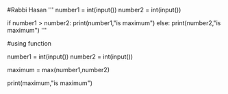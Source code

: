 #Rabbi Hasan
'''
number1 = int(input())
number2 = int(input())

if number1 > number2:
    print(number1,"is maximum")
else:
    print(number2,"is maximum")
'''

#using function

number1 = int(input())
number2 = int(input())

maximum = max(number1,number2)

print(maximum,"is maximum")
